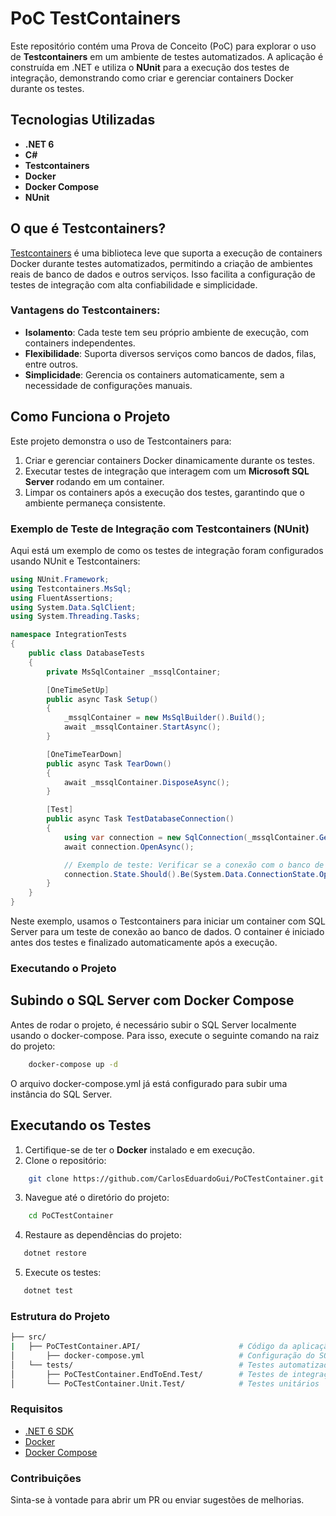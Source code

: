 ﻿# PoC TestContainers

Este repositório contém uma Prova de Conceito (PoC) para explorar o uso de **Testcontainers** em um ambiente de testes automatizados. A aplicação é construída em .NET e utiliza o **NUnit** para a execução dos testes de integração, demonstrando como criar e gerenciar containers Docker durante os testes.

## Tecnologias Utilizadas

- **.NET 6**
- **C#**
- **Testcontainers**
- **Docker**
- **Docker Compose**
- **NUnit**

## O que é Testcontainers?

[Testcontainers](https://www.testcontainers.org/) é uma biblioteca leve que suporta a execução de containers Docker durante testes automatizados, permitindo a criação de ambientes reais de banco de dados e outros serviços. Isso facilita a configuração de testes de integração com alta confiabilidade e simplicidade.

### Vantagens do Testcontainers:
- **Isolamento**: Cada teste tem seu próprio ambiente de execução, com containers independentes.
- **Flexibilidade**: Suporta diversos serviços como bancos de dados, filas, entre outros.
- **Simplicidade**: Gerencia os containers automaticamente, sem a necessidade de configurações manuais.

## Como Funciona o Projeto

Este projeto demonstra o uso de Testcontainers para:
1. Criar e gerenciar containers Docker dinamicamente durante os testes.
2. Executar testes de integração que interagem com um **Microsoft SQL Server** rodando em um container.
3. Limpar os containers após a execução dos testes, garantindo que o ambiente permaneça consistente.

### Exemplo de Teste de Integração com Testcontainers (NUnit)

Aqui está um exemplo de como os testes de integração foram configurados usando NUnit e Testcontainers:

```csharp
using NUnit.Framework;
using Testcontainers.MsSql;
using FluentAssertions;
using System.Data.SqlClient;
using System.Threading.Tasks;

namespace IntegrationTests
{
    public class DatabaseTests
    {
        private MsSqlContainer _mssqlContainer;

        [OneTimeSetUp]
        public async Task Setup()
        {
            _mssqlContainer = new MsSqlBuilder().Build();
            await _mssqlContainer.StartAsync();
        }

        [OneTimeTearDown]
        public async Task TearDown()
        {
            await _mssqlContainer.DisposeAsync();
        }

        [Test]
        public async Task TestDatabaseConnection()
        {
            using var connection = new SqlConnection(_mssqlContainer.GetConnectionString());
            await connection.OpenAsync();

            // Exemplo de teste: Verificar se a conexão com o banco de dados está aberta
            connection.State.Should().Be(System.Data.ConnectionState.Open);
        }
    }
}
```

Neste exemplo, usamos o Testcontainers para iniciar um container com SQL Server para um teste de conexão ao banco de dados. O container é iniciado antes dos testes e finalizado automaticamente após a execução.

### Executando o Projeto

## Subindo o SQL Server com Docker Compose
Antes de rodar o projeto, é necessário subir o SQL Server localmente usando o docker-compose. Para isso, execute o seguinte comando na raiz do projeto:
```bash
    docker-compose up -d
```
O arquivo docker-compose.yml já está configurado para subir uma instância do SQL Server.

## Executando os Testes
1. Certifique-se de ter o **Docker** instalado e em execução.
2. Clone o repositório:
```bash
    git clone https://github.com/CarlosEduardoGui/PoCTestContainer.git
```
3. Navegue até o diretório do projeto:
```bash
    cd PoCTestContainer
```
4. Restaure as dependências do projeto:
```bash
   dotnet restore
```
5. Execute os testes:
```bash
   dotnet test
```

### Estrutura do Projeto
```bash
├── src/
|   ├── PoCTestContainer.API/                      # Código da aplicação
│       ├── docker-compose.yml                     # Configuração do SQL Server local
│   └── tests/                                     # Testes automatizados
│       ├── PoCTestContainer.EndToEnd.Test/        # Testes de integração com uso de containers Docker
│       └── PoCTestContainer.Unit.Test/            # Testes unitários
```

### Requisitos
- [.NET 6 SDK](https://dotnet.microsoft.com/pt-br/download/dotnet/6.0)
- [Docker](https://docs.docker.com/desktop/install/windows-install/)
- [Docker Compose](https://docs.docker.com/compose/)

### Contribuições
Sinta-se à vontade para abrir um PR ou enviar sugestões de melhorias.
